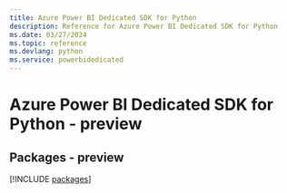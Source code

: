 ```yaml
---
title: Azure Power BI Dedicated SDK for Python
description: Reference for Azure Power BI Dedicated SDK for Python
ms.date: 03/27/2024
ms.topic: reference
ms.devlang: python
ms.service: powerbidedicated
---
```

# Azure Power BI Dedicated SDK for Python - preview
## Packages - preview
[!INCLUDE [packages](power-bi-dedicated-index.md)]